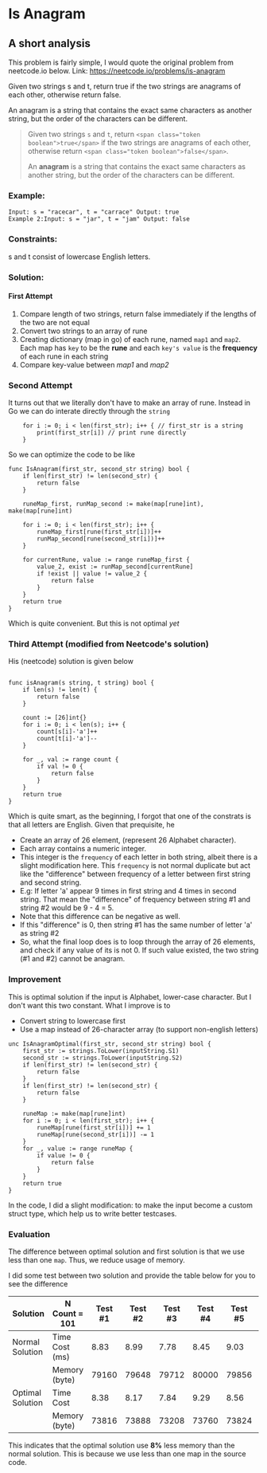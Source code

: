 # Is Anagram

## A short analysis

This problem is fairly simple, I would quote the original problem from neetcode.io below. Link: https://neetcode.io/problems/is-anagram

Given two strings s and t, return true if the two strings are anagrams of each other, otherwise return false.

An anagram is a string that contains the exact same characters as another string, but the order of the characters can be different.

> Given two strings `s` and `t`, return `<span class="token boolean">true</span>` if the two strings are anagrams of each other, otherwise return `<span class="token boolean">false</span>`.
>
> An **anagram** is a string that contains the exact same characters as another string, but the order of the characters can be different.

### Example:

```
Input: s = "racecar", t = "carrace" Output: true
Example 2:Input: s = "jar", t = "jam" Output: false
```

### Constraints:

s and t consist of lowercase English letters.

### Solution:

#### First Attempt

1. Compare length of two strings, return false immediately if the lengths of the two are not equal
2. Convert two strings to an array of rune
3. Creating dictionary (map in go) of each rune, named `map1` and `map2`. Each map has `key` to be the **rune** and each `key's value` is the **frequency** of each rune in each string
4. Compare key-value between *map1* and *map2*

### Second Attempt

It turns out that we literally don't have to make an array of rune. Instead in Go we can do interate directly through the `string`

```
	for i := 0; i < len(first_str); i++ { // first_str is a string
		print(first_str[i]) // print rune directly
	}
```

So we can optimize the code to be like

```
func IsAnagram(first_str, second_str string) bool {
	if len(first_str) != len(second_str) {
		return false
	}

	runeMap_first, runMap_second := make(map[rune]int), make(map[rune]int)

	for i := 0; i < len(first_str); i++ {
		runeMap_first[rune(first_str[i])]++
		runMap_second[rune(second_str[i])]++
	}

	for currentRune, value := range runeMap_first {
		value_2, exist := runMap_second[currentRune]
		if !exist || value != value_2 {
			return false
		}
	}
	return true
}
```

Which is quite convenient. But this is not optimal *yet*

### Third Attempt (modified from Neetcode's solution)

His (neetcode) solution is given below

```

func isAnagram(s string, t string) bool {
    if len(s) != len(t) {
        return false
    }

    count := [26]int{}
    for i := 0; i < len(s); i++ {
        count[s[i]-'a']++
        count[t[i]-'a']--
    }

    for _, val := range count {
        if val != 0 {
            return false
        }
    }
    return true
}
```

Which is quite smart, as the beginning, I forgot that one of the constrats is that all letters are English. Given that prequisite, he

- Create an array of 26 element, (represent 26 Alphabet character).
- Each array contains a numeric integer.
- This integer is the `frequency` of each letter in both string, albeit there is a slight modification here. This `frequency` is not normal duplicate but act like the "difference" between frequency of a letter between first string and second string.
- E.g: If letter 'a' appear 9 times in first string and 4 times in second string. That mean the "difference" of frequency between string #1 and string #2 would be 9 - 4 = 5.
- Note that this difference can be negative as well.
- If this "difference" is 0, then string #1 has the same number of letter 'a' as string #2
- So, what the final loop does is to loop through the array of 26 elements, and check if any value of its is not 0. If such value existed, the two string (#1 and #2) cannot be anagram.


### Improvement

This is optimal solution if the input is Alphabet, lower-case character. But I don't want this two constant. What I improve is to

- Convert string to lowercase first
- Use a map instead of 26-character array (to support non-english letters)

```
unc IsAnagramOptimal(first_str, second_str string) bool {
	first_str := strings.ToLower(inputString.S1)
	second_str := strings.ToLower(inputString.S2)
	if len(first_str) != len(second_str) {
		return false
	}
	if len(first_str) != len(second_str) {
		return false
	}

	runeMap := make(map[rune]int)
	for i := 0; i < len(first_str); i++ {
		runeMap[rune(first_str[i])] += 1
		runeMap[rune(second_str[i])] -= 1
	}
	for _, value := range runeMap {
		if value != 0 {
			return false
		}
	}
	return true
}
```

In the code, I did a slight modification: to make the input become a custom struct type, which help us to write better testcases.


### Evaluation

The difference between optimal solution and first solution is that we use less than one `map`. Thus, we reduce usage of memory.

I did some test between two solution and provide the table below for you to see the difference


| Solution         | N Count = 101     | Test #1 | Test #2 | Test #3 | Test #4 | Test #5 | Average |
|------------------|-------------------|---------|---------|---------|---------|---------|---------|
| Normal Solution  | Time Cost    (ms) | 8.83    | 8.99    | 7.78    | 8.45    | 9.03    | 8.595   |
|                  | Memory (byte)     | 79160   | 79648   | 79712   | 80000   | 79856   | 79678   |
| Optimal Solution | Time Cost         | 8.38    | 8.17    | 7.84    | 9.29    | 8.56    | 8.448   |
|                  | Memory (byte)     | 73816   | 73888   | 73208   | 73760   | 73824   | 73699   |

This indicates that the optimal solution use **8%** less memory than the normal solution. This is because we use less than one map in the source code.


